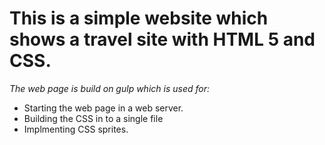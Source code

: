 # This is a simple website which shows a travel site with HTML 5 and CSS.

*The web page is build on gulp which is used for:*

- Starting the web page in a web server.
- Building the CSS in to a single file
- Implmenting CSS sprites.
